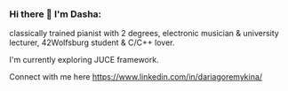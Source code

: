 ### Hi there 👋 I'm Dasha: 
classically trained pianist with 2 degrees,
electronic musician & university lecturer,
42Wolfsburg student & C/C++ lover.

I'm currently exploring JUCE framework.

Connect with me here https://www.linkedin.com/in/dariagoremykina/

<!--
**dashadsh/dashadsh** is a ✨ _special_ ✨ repository because its `README.md` (this file) appears on your GitHub profile.

Here are some ideas to get you started:

- 🔭 I’m currently working on ...
- 🌱 I’m currently learning ...
- 👯 I’m looking to collaborate on ...
- 🤔 I’m looking for help with ...
- 💬 Ask me about ...
- 📫 How to reach me: ...
- 😄 Pronouns: ...
- ⚡ Fun fact: ...
-->
